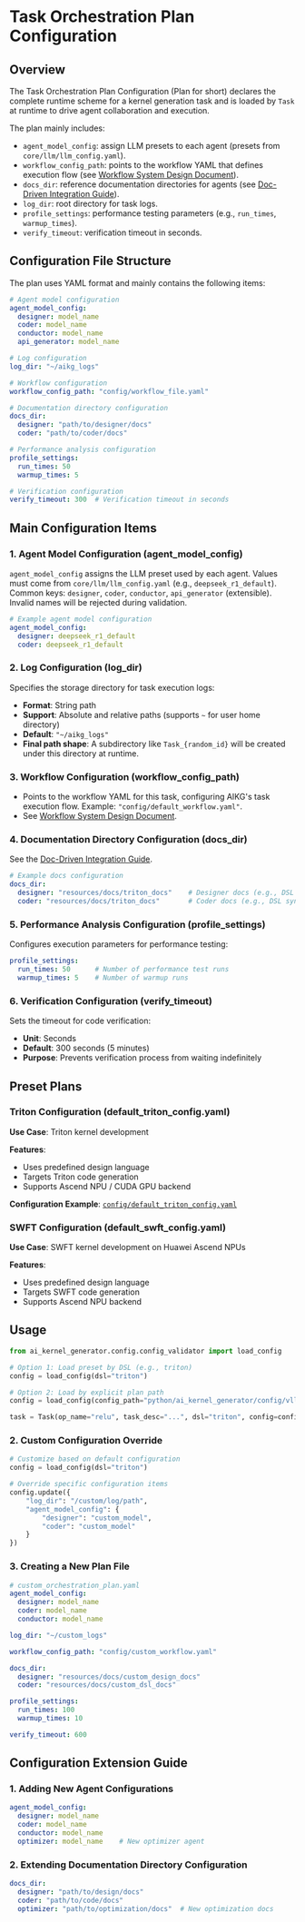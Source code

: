 # Task Orchestration Plan Configuration

## Overview

The Task Orchestration Plan Configuration (Plan for short) declares the complete runtime scheme for a kernel generation task and is loaded by `Task` at runtime to drive agent collaboration and execution.

The plan mainly includes:
- `agent_model_config`: assign LLM presets to each agent (presets from `core/llm/llm_config.yaml`).
- `workflow_config_path`: points to the workflow YAML that defines execution flow (see [Workflow System Design Document](./Workflow.md)).
- `docs_dir`: reference documentation directories for agents (see [Doc-Driven Integration Guide](./DocDrivenIntegration.md)).
- `log_dir`: root directory for task logs.
- `profile_settings`: performance testing parameters (e.g., `run_times`, `warmup_times`).
- `verify_timeout`: verification timeout in seconds.

## Configuration File Structure

The plan uses YAML format and mainly contains the following items:

```yaml
# Agent model configuration
agent_model_config:
  designer: model_name
  coder: model_name
  conductor: model_name
  api_generator: model_name

# Log configuration
log_dir: "~/aikg_logs"

# Workflow configuration
workflow_config_path: "config/workflow_file.yaml"

# Documentation directory configuration
docs_dir:
  designer: "path/to/designer/docs"
  coder: "path/to/coder/docs"

# Performance analysis configuration
profile_settings:
  run_times: 50
  warmup_times: 5

# Verification configuration
verify_timeout: 300  # Verification timeout in seconds
```

## Main Configuration Items

### 1. Agent Model Configuration (agent_model_config)

`agent_model_config` assigns the LLM preset used by each agent. Values must come from `core/llm/llm_config.yaml` (e.g., `deepseek_r1_default`). Common keys: `designer`, `coder`, `conductor`, `api_generator` (extensible). Invalid names will be rejected during validation.

```yaml
# Example agent model configuration
agent_model_config:
  designer: deepseek_r1_default
  coder: deepseek_r1_default
```

### 2. Log Configuration (log_dir)

Specifies the storage directory for task execution logs:

- **Format**: String path
- **Support**: Absolute and relative paths (supports `~` for user home directory)
- **Default**: `"~/aikg_logs"`
- **Final path shape**: A subdirectory like `Task_{random_id}` will be created under this directory at runtime.

### 3. Workflow Configuration (workflow_config_path)

- Points to the workflow YAML for this task, configuring AIKG's task execution flow. Example: `"config/default_workflow.yaml"`.
- See [Workflow System Design Document](./Workflow.md).

### 4. Documentation Directory Configuration (docs_dir)

See the [Doc-Driven Integration Guide](./DocDrivenIntegration.md).

```yaml
# Example docs configuration
docs_dir:
  designer: "resources/docs/triton_docs"    # Designer docs (e.g., DSL syntax)
  coder: "resources/docs/triton_docs"       # Coder docs (e.g., DSL syntax)
```

### 5. Performance Analysis Configuration (profile_settings)

Configures execution parameters for performance testing:

```yaml
profile_settings:
  run_times: 50      # Number of performance test runs
  warmup_times: 5    # Number of warmup runs
```

### 6. Verification Configuration (verify_timeout)

Sets the timeout for code verification:

- **Unit**: Seconds
- **Default**: 300 seconds (5 minutes)
- **Purpose**: Prevents verification process from waiting indefinitely

## Preset Plans

### Triton Configuration (default_triton_config.yaml)

**Use Case**: Triton kernel development

**Features**:
- Uses predefined design language
- Targets Triton code generation
- Supports Ascend NPU / CUDA GPU backend

**Configuration Example**: [`config/default_triton_config.yaml`](../python/ai_kernel_generator/config/default_triton_config.yaml)

### SWFT Configuration (default_swft_config.yaml)

**Use Case**: SWFT kernel development on Huawei Ascend NPUs

**Features**:
- Uses predefined design language
- Targets SWFT code generation
- Supports Ascend NPU backend

## Usage

```python
from ai_kernel_generator.config.config_validator import load_config

# Option 1: Load preset by DSL (e.g., triton)
config = load_config(dsl="triton")

# Option 2: Load by explicit plan path
config = load_config(config_path="python/ai_kernel_generator/config/vllm_triton_coderonly_config.yaml")

task = Task(op_name="relu", task_desc="...", dsl="triton", config=config)
```

### 2. Custom Configuration Override

```python
# Customize based on default configuration
config = load_config(dsl="triton")

# Override specific configuration items
config.update({
    "log_dir": "/custom/log/path",
    "agent_model_config": {
        "designer": "custom_model",
        "coder": "custom_model"
    }
})
```

### 3. Creating a New Plan File

```yaml
# custom_orchestration_plan.yaml
agent_model_config:
  designer: model_name
  coder: model_name
  conductor: model_name

log_dir: "~/custom_logs"

workflow_config_path: "config/custom_workflow.yaml"

docs_dir:
  designer: "resources/docs/custom_design_docs"
  coder: "resources/docs/custom_dsl_docs"

profile_settings:
  run_times: 100
  warmup_times: 10

verify_timeout: 600
```

## Configuration Extension Guide

### 1. Adding New Agent Configurations

```yaml
agent_model_config:
  designer: model_name
  coder: model_name
  conductor: model_name
  optimizer: model_name    # New optimizer agent
```

### 2. Extending Documentation Directory Configuration

```yaml
docs_dir:
  designer: "path/to/design/docs"
  coder: "path/to/code/docs"
  optimizer: "path/to/optimization/docs"  # New optimization docs
```
